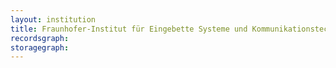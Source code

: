 ```yaml
---
layout: institution
title: Fraunhofer-Institut für Eingebette Systeme und Kommunikationstechnik
recordsgraph: 
storagegraph: 
---
```

